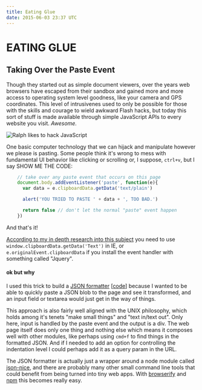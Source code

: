 ```yaml
---
title: Eating Glue
date: 2015-06-03 23:37 UTC
---
```


# EATING GLUE
## Taking Over the Paste Event

Though they started out as simple document viewers, over the years web browsers have escaped from their sandbox and gained more and more access to operating system level goodness, like your camera and GPS coordinates. This level of intrusivenes used to only be possible for those with the skills and courage to wield awkward Flash hacks, but today this sort of stuff is made available through simple JavaScript APIs to every website you visit. _Awesome._

![Ralph likes to hack JavaScript](paste.jpg)

One basic computer technology that we can hijack and manipulate however we please is pasting. Some people think it's wrong to mess with fundamental UI behavior like clicking or scrolling or, I suppose, `ctrl+v`, but I say SHOW ME THE CODE:

```javascript
    // take over any paste event that occurs on this page
    document.body.addEventListener('paste', function(e){
      var data = e.clipboardData.getData('text/plain')

      alert('YOU TRIED TO PASTE ' + data + ', TOO BAD.')

      return false // don't let the normal "paste" event happen
    })
```

And that's it!

[According to my in depth research into this subject](http://stackoverflow.com/questions/6035071/intercept-paste-event-in-javascript) you need to use `window.clipboardData.getData('Text')` in IE, or `e.originalEvent.clipboardData` if you install the event handler with something called "Jquery".


#### ok but why

I used this trick to build a [JSON formatter](http://coleww.github.io/json-formatter/) [[code](https://github.com/coleww/json-formatter)] because I wanted to be able to quickly paste a JSON blob to the page and see it transformed, and an input field or textarea would just get in the way of things.

This approach is also fairly well aligned with the UNIX philosophy, which holds among it's tenets "make small things" and "text in/text out". Only here, input is handled by the paste event and the output is a div. The web page itself does only one thing and nothing else which means it composes well with other modules, like perhaps using `cmd+f` to find things in the formatted JSON. And if I needed to add an option for controlling the indentation level I could perhaps add it as a query param in the URL.

The JSON formatter is actually just a wrapper around a node module called [json-nice](https://github.com/JerrySievert/json), and there are probably many other small command line tools that could benefit from being turned into tiny web apps. With [browserify](https://github.com/substack/browserify-handbook) and [npm](http://maxogden.com/node-packaged-modules.html) this becomes really easy.
